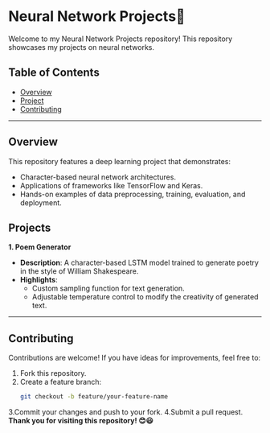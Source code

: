 # Neural Network Projects🧠

Welcome to my Neural Network Projects repository! This repository showcases my projects on neural networks.
## Table of Contents
- [Overview](#overview)
- [Project](#project)
- [Contributing](#contributing)

---

## Overview
This repository features a deep learning project that demonstrates:
- Character-based neural network architectures.
- Applications of frameworks like TensorFlow and Keras.
- Hands-on examples of data preprocessing, training, evaluation, and deployment.

## Projects
**1. Poem Generator**
- **Description**: A character-based LSTM model trained to generate poetry in the style of William Shakespeare.
- **Highlights**:
  - Custom sampling function for text generation.
  - Adjustable temperature control to modify the creativity of generated text.

---

## Contributing
Contributions are welcome! If you have ideas for improvements, feel free to:

1. Fork this repository.
2. Create a feature branch:
   ```bash
   git checkout -b feature/your-feature-name
3.Commit your changes and push to your fork.
4.Submit a pull request.
**Thank you for visiting this repository! 😊😃**
